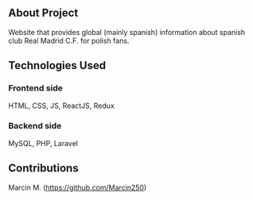## About Project
Website that provides global (mainly spanish) information about spanish club Real Madrid C.F. for polish fans. 

## Technologies Used
### Frontend side
HTML, CSS, JS, ReactJS, Redux

### Backend side
MySQL, PHP, Laravel

## Contributions
Marcin M. (https://github.com/Marcin250)

